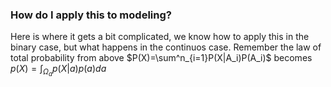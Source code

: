 ### How do I apply this to modeling?

Here is where it gets a bit complicated, we know how to apply this in the binary case, but what happens in the continuos case. Remember the law of total probability from above $P(X)=\sum^n_{i=1}P(X|A_i)P(A_i)$ becomes $p(X)=\int_{\Omega_a}p(X|a)p(a)da$